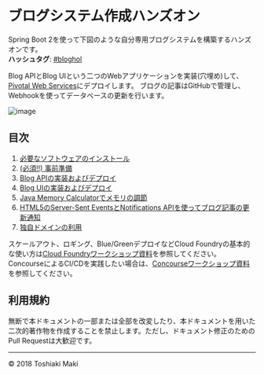# ブログシステム作成ハンズオン

Spring Boot 2を使って下図のような自分専用ブログシステムを構築するハンズオンです。
<br>
**ハッシュタグ**: [#bloghol](https://twitter.com/search?f=tweets&q=%23bloghol&src=typd)

Blog APIとBlog UIという二つのWebアプリケーションを実装(穴埋め)して、[Pivotal Web Services](https://run.pivotal.io/)にデプロイします。
ブログの記事はGitHubで管理し、Webhookを使ってデータベースの更新を行います。

![image](https://user-images.githubusercontent.com/106908/35030944-363f5740-fba4-11e7-88a5-b2c387eedc16.png)

## 目次

1. [必要なソフトウェアのインストール](install.md)
1. [(必須!!) 事前準備](prep.md)
1. [Blog APIの実装およびデプロイ](blog-api.md)
1. [Blog UIの実装およびデプロイ](blog-ui.md)
1. [Java Memory Calculatorでメモリの調節](memory-calculator.md)
1. [HTML5のServer-Sent EventsとNotifications APIを使ってブログ記事の更新通知](notification.md)
1. [独自ドメインの利用](create-domain.md)


スケールアウト、ロギング、Blue/GreenデプロイなどCloud Foundryの基本的な使い方は[Cloud Foundryワークショップ資料](https://github.com/pivotal-japan/cf-workshop)を参照してください。<br>
ConcourseによるCI/CDを実践したい場合は、[Concourseワークショップ資料](https://github.com/pivotal-japan/concourse-workshop)を参照してください。

## 利用規約

無断で本ドキュメントの一部または全部を改変したり、本ドキュメントを用いた二次的著作物を作成することを禁止します。ただし、ドキュメント修正のためのPull Requestは大歓迎です。

---

© 2018 Toshiaki Maki
